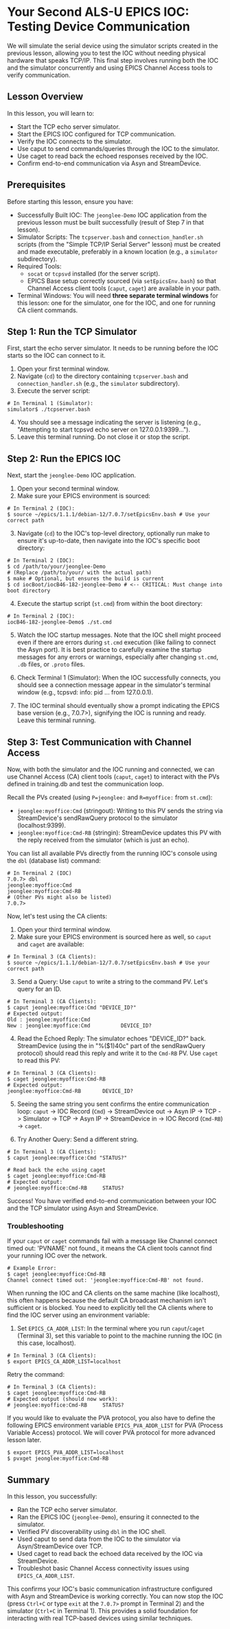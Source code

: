 # Your Second ALS-U EPICS IOC: Testing Device Communication

We will simulate the serial device using the simulator scripts created in the previous lesson, allowing you to test the IOC without needing physical hardware that speaks TCP/IP. This final step involves running both the IOC and the simulator concurrently and using EPICS Channel Access tools to verify communication.

## Lesson Overview

In this lesson, you will learn to:

* Start the TCP echo server simulator.
* Start the EPICS IOC configured for TCP communication.
* Verify the IOC connects to the simulator.
* Use caput to send commands/queries through the IOC to the simulator.
* Use caget to read back the echoed responses received by the IOC.
* Confirm end-to-end communication via Asyn and StreamDevice.

## Prerequisites

Before starting this lesson, ensure you have:

* Successfully Built IOC: The `jeonglee-Demo` IOC application from the previous lesson must be built successfully (result of Step 7 in that lesson).
* Simulator Scripts: The `tcpserver.bash` and `connection_handler.sh` scripts (from the "Simple TCP/IP Serial Server" lesson) must be created and made executable, preferably in a known location (e.g., a `simulator` subdirectory).
* Required Tools:
    * `socat` or `tcpsvd` installed (for the server script).
    * EPICS Base setup correctly sourced (via `setEpicsEnv.bash`) so that Channel Access client tools (`caput`, `caget`) are available in your path.
* Terminal Windows: You will need **three separate terminal windows** for this lesson: one for the simulator, one for the IOC, and one for running CA client commands.

## Step 1: Run the TCP Simulator

First, start the echo server simulator. It needs to be running before the IOC starts so the IOC can connect to it.

1. Open your first terminal window.
2. Navigate (`cd`) to the directory containing `tcpserver.bash` and `connection_handler.sh` (e.g., the `simulator` subdirectory).
3. Execute the server script:
```shell
# In Terminal 1 (Simulator):
simulator$ ./tcpserver.bash
```
4. You should see a message indicating the server is listening (e.g., "Attempting to start tcpsvd echo server on 127.0.0.1:9399...").
5. Leave this terminal running. Do not close it or stop the script.


## Step 2: Run the EPICS IOC

Next, start the `jeonglee-Demo` IOC application.

1. Open your second terminal window.
2. Make sure your EPICS environment is sourced:
```shell
# In Terminal 2 (IOC):
$ source ~/epics/1.1.1/debian-12/7.0.7/setEpicsEnv.bash # Use your correct path
```
3. Navigate (`cd`) to the IOC's top-level directory, optionally run make to ensure it's up-to-date, then navigate into the IOC's specific boot directory:

```shell
# In Terminal 2 (IOC):
$ cd /path/to/your/jeonglee-Demo
# (Replace /path/to/your/ with the actual path)
$ make # Optional, but ensures the build is current
$ cd iocBoot/iocB46-182-jeonglee-Demo # <-- CRITICAL: Must change into boot directory
```
4. Execute the startup script (`st.cmd`) from within the boot directory:
```shell
# In Terminal 2 (IOC):
iocB46-182-jeonglee-Demo$ ./st.cmd
```
5. Watch the IOC startup messages. Note that the IOC shell might proceed even if there are errors during `st.cmd` execution (like failing to connect the Asyn port). It is best practice to carefully examine the startup messages for any errors or warnings, especially after changing `st.cmd`, `.db` files, or `.proto` files.

6. Check Terminal 1 (Simulator): When the IOC successfully connects, you should see a connection message appear in the simulator's terminal window (e.g., tcpsvd: info: pid ... from 127.0.0.1).

7. The IOC terminal should eventually show a prompt indicating the EPICS base version (e.g., 7.0.7>), signifying the IOC is running and ready. Leave this terminal running.

## Step 3: Test Communication with Channel Access

Now, with both the simulator and the IOC running and connected, we can use Channel Access (CA) client tools (`caput`, `caget`) to interact with the PVs defined in training.db and test the communication loop.

Recall the PVs created (using `P=jeonglee:` and `R=myoffice:` from `st.cmd`):

* `jeonglee:myoffice:Cmd` (stringout): Writing to this PV sends the string via StreamDevice's sendRawQuery protocol to the simulator (localhost:9399).
* `jeonglee:myoffice:Cmd-RB` (stringin): StreamDevice updates this PV with the reply received from the simulator (which is just an echo).

You can list all available PVs directly from the running IOC's console using the `dbl` (database list) command:

```shell
# In Terminal 2 (IOC)
7.0.7> dbl
jeonglee:myoffice:Cmd
jeonglee:myoffice:Cmd-RB
# (Other PVs might also be listed)
7.0.7>
```

Now, let's test using the CA clients:

1. Open your third terminal window.
2. Make sure your EPICS environment is sourced here as well, so `caput` and `caget` are available:
```shell
# In Terminal 3 (CA Clients):
$ source ~/epics/1.1.1/debian-12/7.0.7/setEpicsEnv.bash # Use your correct path
```
3. Send a Query: Use `caput` to write a string to the command PV. Let's query for an ID.
```shell
# In Terminal 3 (CA Clients):
$ caput jeonglee:myoffice:Cmd "DEVICE_ID?"
# Expected output:
Old : jeonglee:myoffice:Cmd          
New : jeonglee:myoffice:Cmd          DEVICE_ID?
```
4. Read the Echoed Reply: The simulator echoes "DEVICE_ID?" back. StreamDevice (using the in "%(\$1)40c" part of the sendRawQuery protocol) should read this reply and write it to the `Cmd-RB` PV. Use `caget` to read this PV:
```shell
# In Terminal 3 (CA Clients):
$ caget jeonglee:myoffice:Cmd-RB
# Expected output:
jeonglee:myoffice:Cmd-RB       DEVICE_ID?
```
5. Seeing the same string you sent confirms the entire communication loop: `caput` -> IOC Record (`Cmd`) -> StreamDevice out -> Asyn IP -> TCP -> Simulator -> TCP -> Asyn IP -> StreamDevice in -> IOC Record (`Cmd-RB`) -> `caget`.

6. Try Another Query: Send a different string.

```shell
# In Terminal 3 (CA Clients):
$ caput jeonglee:myoffice:Cmd "STATUS?"

# Read back the echo using caget
$ caget jeonglee:myoffice:Cmd-RB
# Expected output:
# jeonglee:myoffice:Cmd-RB     STATUS?
```

Success! You have verified end-to-end communication between your IOC and the TCP simulator using Asyn and StreamDevice.

### Troubleshooting

If your `caput` or `caget` commands fail with a message like Channel connect timed out: 'PVNAME' not found., it means the CA client tools cannot find your running IOC over the network.

```shell
# Example Error:
$ caget jeonglee:myoffice:Cmd-RB
Channel connect timed out: 'jeonglee:myoffice:Cmd-RB' not found.
```

When running the IOC and CA clients on the same machine (like localhost), this often happens because the default CA broadcast mechanism isn't sufficient or is blocked. You need to explicitly tell the CA clients where to find the IOC server using an environment variable:

1. Set `EPICS_CA_ADDR_LIST`: In the terminal where you run `caput`/`caget` (Terminal 3), set this variable to point to the machine running the IOC (in this case, localhost).
```shell
# In Terminal 3 (CA Clients):
$ export EPICS_CA_ADDR_LIST=localhost
```

Retry the command:
```shell
# In Terminal 3 (CA Clients):
$ caget jeonglee:myoffice:Cmd-RB
# Expected output (should now work):
# jeonglee:myoffice:Cmd-RB     STATUS?
```

If you would like to evaluate the PVA protocol, you also have to define the following EPICS environment variable `EPICS_PVA_ADDR_LIST` for PVA (Process Variable Access) protocol. We will cover PVA protocol for more advanced lesson later.

```shell
$ export EPICS_PVA_ADDR_LIST=localhost
$ pvxget jeonglee:myoffice:Cmd-RB
```

## Summary

In this lesson, you successfully:

* Ran the TCP echo server simulator.
* Ran the EPICS IOC (`jeonglee-Demo`), ensuring it connected to the simulator.
* Verified PV discoverability using `dbl` in the IOC shell.
* Used caput to send data from the IOC to the simulator via Asyn/StreamDevice over TCP.
* Used caget to read back the echoed data received by the IOC via StreamDevice.
* Troubleshot basic Channel Access connectivity issues using `EPICS_CA_ADDR_LIST`.

This confirms your IOC's basic communication infrastructure configured with Asyn and StreamDevice is working correctly. You can now stop the IOC (press `Ctrl+C` or type `exit` at the `7.0.7>` prompt in Terminal 2) and the simulator (`Ctrl+C` in Terminal 1). This provides a solid foundation for interacting with real TCP-based devices using similar techniques.